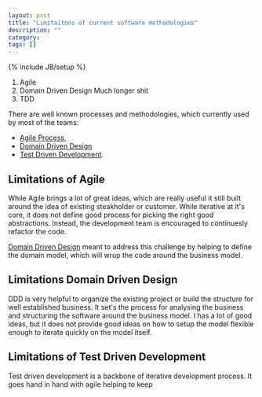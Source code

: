 ```yaml
---
layout: post
title: "Limitaitons of current software methodologies"
description: ""
category: 
tags: []
---
```

{% include JB/setup %}

<div class='toc'>
	<ol>
		<li>Agile</li>
		<li>Domain Driven Design Much longer shit</li>
		<li>TDD</li>
	</ol>
</div>

[DDD]: http://en.wikipedia.org/wiki/Domain-driven_design	
[TDD]: http://en.wikipedia.org/wiki/Test-driven_development
[AP]: http://en.wikipedia.org/wiki/Agile_software_development


There are well known processes and methodologies, which currently used by most of the teams:
* [Agile Process][AP], 
* [Domain Driven Design][DDD]
* [Test Driven Development][TDD]. 

## Limitations of Agile
While Agile brings a lot of great ideas, which are really useful it still built around the idea of existing steakholder or customer. While iterative at it's core, it does not define good process for picking the right good abstractions.
Instead, the development team is encouraged to continuesly refactor the code. 

[Domain Driven Design][DDD] meant to address this challenge by helping to define the domain model, which will wrup the code around the business model.

## Limitations Domain Driven Design
DDD is very helpful to organize the existing project or build the structure for well established business.
It set's the process for analysing the business and structuring the software around the business model.
I has a lot of good ideas, but it does not provide good ideas on how to setup the model flexible enough to iterate quickly on the model itself.

## Limitations of Test Driven Development 
Test driven development is a backbone of iterative development process. 
It goes hand in hand with agile helping to keep 
